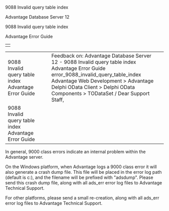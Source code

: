 9088 Invalid query table index




Advantage Database Server 12  

9088 Invalid query table index

Advantage Error Guide

|  |
| --- |
|  |

|  |  |  |  |  |
| --- | --- | --- | --- | --- |
| 9088 Invalid query table index  Advantage Error Guide |  |  | Feedback on: Advantage Database Server 12 - 9088 Invalid query table index Advantage Error Guide error\_9088\_invalid\_query\_table\_index Advantage Web Development > Advantage Delphi OData Client > Delphi OData Components > TODataSet / Dear Support Staff, |  |
| 9088 Invalid query table index  Advantage Error Guide |  |  |  |  |

In general, 9000 class errors indicate an internal problem within the Advantage server.

On the Windows platform, when Advantage logs a 9000 class error it will also generate a crash dump file. This file will be placed in the error log path (default is c:\), and the filename will be prefixed with "adsdump". Please send this crash dump file, along with all ads\_err error log files to Advantage Technical Support.

For other platforms, please send a small re-creation, along with all ads\_err error log files to Advantage Technical Support.